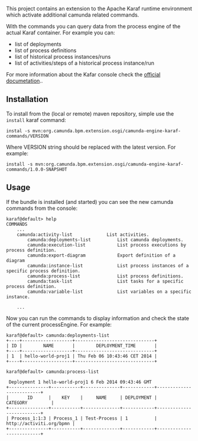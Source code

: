 This project contains an extension to the Apache Karaf runtime environment which activate additional camunda related commands.

With the commands you can query data from the process engine of the actual Karaf container. For example you can:

* list of deployments
* list of process definitions
* list of historical process instances/runs
* list of activities/steps of a historical process instance/run

For more information about the Kafar console check the [official documetation](http://karaf.apache.org/manual/latest/users-guide/console.html)..

## Installation

To install from the (local or remote) maven repository, simple use the ```install``` karaf command:

```
instal -s mvn:org.camunda.bpm.extension.osgi/camunda-engine-karaf-commands/VERSION
```

Where VERSION string should be replaced with the latest version. For example:

```
install -s mvn:org.camunda.bpm.extension.osgi/camunda-engine-karaf-commands/1.0.0-SNAPSHOT
```

## Usage

If the bundle is installed (and started) you can see the new camunda commands from the console:

```
karaf@default> help
COMMANDS
	...
	camunda:activity-list             List activities.
        camunda:deployments-list          List camunda deployments.
        camunda:execution-list            List process executions by process definition.
        camunda:export-diagram            Export definition of a diagram
        camunda:instance-list             List process instances of a specific process definition.
        camunda:process-list              List process definitions.
        camunda:task-list                 List tasks for a specific process definition.
        camunda:variable-list             List variables on a specific instance.

	...
```

Now you can run the commands to display information and check the state of the current processEngine. For example:

```
karaf@default> camunda:deployments-list 
+----+-------------------+------------------------------+
| ID |        NAME       |        DEPLOYMENT_TIME       |
+----+-------------------+------------------------------+
| 1  | hello-world-proj1 | Thu Feb 06 10:43:46 CET 2014 |
+----+-------------------+------------------------------+

karaf@default> camunda:process-list

 Deployment 1 hello-world-proj1 6 Feb 2014 09:43:46 GMT
+---------------+-----------+--------------+------------+--------------------------+
|       ID      |    KEY    |     NAME     | DEPLOYMENT |         CATEGORY         |
+---------------+-----------+--------------+------------+--------------------------+
| Process_1:1:3 | Process_1 | Test-Process | 1          | http://activiti.org/bpmn |
+---------------+-----------+--------------+------------+--------------------------+
```

